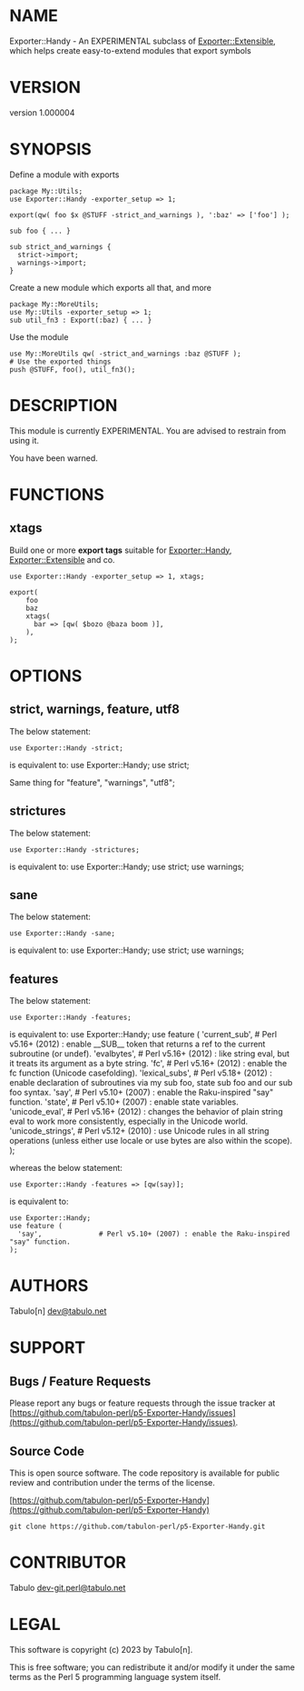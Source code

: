 # NAME

Exporter::Handy - An EXPERIMENTAL subclass of <Exporter::Extensible>, which helps create easy-to-extend modules that export symbols

# VERSION

version 1.000004

# SYNOPSIS

Define a module with exports

    package My::Utils;
    use Exporter::Handy -exporter_setup => 1;

    export(qw( foo $x @STUFF -strict_and_warnings ), ':baz' => ['foo'] );

    sub foo { ... }

    sub strict_and_warnings {
      strict->import;
      warnings->import;
    }

Create a new module which exports all that, and more

    package My::MoreUtils;
    use My::Utils -exporter_setup => 1;
    sub util_fn3 : Export(:baz) { ... }

Use the module

    use My::MoreUtils qw( -strict_and_warnings :baz @STUFF );
    # Use the exported things
    push @STUFF, foo(), util_fn3();

# DESCRIPTION

This module is currently EXPERIMENTAL. You are advised to restrain from using it.

You have been warned.

# FUNCTIONS

## xtags

Build one or more **export tags** suitable for [Exporter::Handy](https://metacpan.org/pod/Exporter%3A%3AHandy), [Exporter::Extensible](https://metacpan.org/pod/Exporter%3A%3AExtensible) and co.

    use Exporter::Handy -exporter_setup => 1, xtags;

    export(
        foo
        baz
        xtags(
          bar => [qw( $bozo @baza boom )],
        ),
    );

# OPTIONS

## strict, warnings, feature, utf8

The below statement:

    use Exporter::Handy -strict;

is equivalent to:
    use Exporter::Handy;
    use strict;

Same thing for "feature", "warnings", "utf8";

## strictures

The below statement:

    use Exporter::Handy -strictures;

is equivalent to:
    use Exporter::Handy;
    use strict;
    use warnings;

## sane

The below statement:

    use Exporter::Handy -sane;

is equivalent to:
    use Exporter::Handy;
    use strict;
    use warnings;

## features

The below statement:

    use Exporter::Handy -features;

is equivalent to:
    use Exporter::Handy;
    use feature (
      'current\_sub',      # Perl v5.16+ (2012) : enable \_\_SUB\_\_ token that returns a ref to the current subroutine (or undef).
      'evalbytes',        # Perl v5.16+ (2012) : like string eval, but it treats its argument as a byte string.
      'fc',               # Perl v5.16+ (2012) : enable the fc function (Unicode casefolding).
      'lexical\_subs',     # Perl v5.18+ (2012) : enable declaration of subroutines via my sub foo, state sub foo and our sub foo syntax.
      'say',              # Perl v5.10+ (2007) : enable the Raku-inspired "say" function.
      'state',            # Perl v5.10+ (2007) : enable state variables.
      'unicode\_eval',     # Perl v5.16+ (2012) : changes the behavior of plain string eval to work more consistently, especially in the Unicode world.
      'unicode\_strings',  # Perl v5.12+ (2010) : use Unicode rules in all string operations (unless either use locale or use bytes are also within the scope).
    );

whereas the below statement:

    use Exporter::Handy -features => [qw(say)];

is equivalent to:

    use Exporter::Handy;
    use feature (
      'say',              # Perl v5.10+ (2007) : enable the Raku-inspired "say" function.
    );

# AUTHORS

Tabulo\[n\] <dev@tabulo.net>

# SUPPORT

## Bugs / Feature Requests

Please report any bugs or feature requests through the issue tracker
at [https://github.com/tabulon-perl/p5-Exporter-Handy/issues](https://github.com/tabulon-perl/p5-Exporter-Handy/issues).

## Source Code

This is open source software.  The code repository is available for
public review and contribution under the terms of the license.

[https://github.com/tabulon-perl/p5-Exporter-Handy](https://github.com/tabulon-perl/p5-Exporter-Handy)

    git clone https://github.com/tabulon-perl/p5-Exporter-Handy.git

# CONTRIBUTOR

Tabulo <dev-git.perl@tabulo.net>

# LEGAL

This software is copyright (c) 2023 by Tabulo\[n\].

This is free software; you can redistribute it and/or modify it under
the same terms as the Perl 5 programming language system itself.

